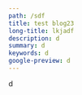 ```yaml
---
path: /sdf
title: test blog23
long-title: lkjadf
description: d
summary: d
keywords: d
google-preview: d
---
```

d
